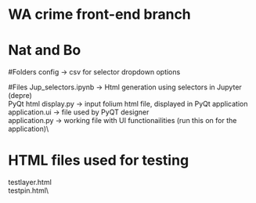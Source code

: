 # WA crime front-end branch
# Nat and Bo

#Folders
config -> csv for selector dropdown options

#Files
Jup_selectors.ipynb -> Html generation using selectors in Jupyter (depre)\
PyQt html display.py -> input folium html file, displayed in PyQt application\
application.ui -> file used by PyQT designer\
application.py -> working file with UI functionailities (run this on for the application)\

# HTML files used for testing
testlayer.html\
testpin.html\
